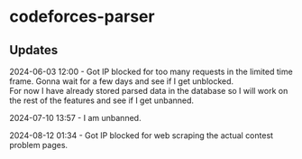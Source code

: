 # codeforces-parser

## Updates
2024-06-03 12:00 - Got IP blocked for too many requests in the limited time frame. Gonna wait for a few 
days and see if I get unblocked.  
For now I have already stored parsed data in the database so I will work on the rest of the features 
and see if I get unbanned.

2024-07-10 13:57 - I am unbanned.

2024-08-12 01:34 - Got IP blocked for web scraping the actual contest problem pages.
